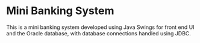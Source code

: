# Mini Banking System
This is a mini banking system developed using Java Swings for front end UI and the Oracle database, with database connections handled using JDBC.
